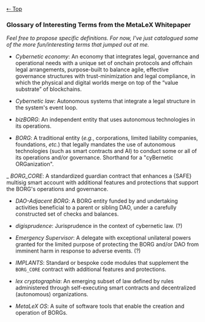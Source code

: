 [⇠ Top](../README.md)

### Glossary of Interesting Terms from the MetaLeX Whitepaper

_Feel free to propose specific definitions. For now, I've just catalogued some of the more fun/interesting terms that jumped out at me._

- _Cybernetic economy_: An economy that integrates legal, governance and operational needs with a unique set of onchain protocols and offchain legal arrangements, purpose-built to balance agile, effective governance structures with trust-minimization and legal compliance, in which the physical and digital worlds merge on top of the “value substrate” of blockchains.

- _Cybernetic law_: Autonomous systems that integrate a legal structure in the system's event loop.

- _bizBORG_: An independent entity that uses autonomous technologies in its operations.

- _BORG_: A traditional entity (_e.g._, corporations, limited liability companies, foundations, _etc._) that legally mandates the use of autonomous technologies (such as smart contracts and AI) to conduct some or all of its operations and/or governance. Shorthand for a "cyBernetic ORGanization".

_ _BORG_CORE_: A standardized guardian contract that enhances a {SAFE} multisig smart account with additional features and protections that support the BORG's operations and governance.

- _DAO-Adjacent BORG_: A BORG entity funded by and undertaking activities beneficial to a parent or sibling DAO, under a carefully constructed set of checks and balances.

- _digisprudence_: Jurisprudence in the context of cybernetic law. (?)

- _Emergency Supervisor_: A delegate with exceptional unilateral powers granted for the limited purpose of protecting the BORG and/or DAO from imminent harm in response to adverse events. (?)

- _IMPLANTS_: Standard or bespoke code modules that supplement the `BORG_CORE` contract with additional features and protections.

- _lex cryptographia_: An emerging subset of law defined by rules administered through self-executing smart contracts and decentralized (autonomous) organizations.

- _MetaLeX OS_: A suite of software tools that enable the creation and operation of BORGs.